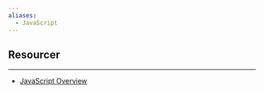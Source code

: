 ```yaml
---
aliases:
  - JavaScript
---
```



## Resourcer
---
- [JavaScript Overview](https://developer.mozilla.org/en-US/docs/Web/JavaScript/Guide/Language_overview)
